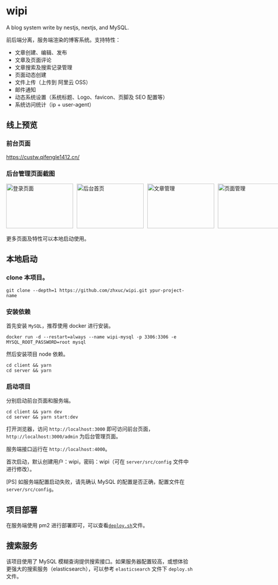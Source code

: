 # wipi

A blog system write by nestjs, nextjs, and MySQL.

前后端分离，服务端渲染的博客系统。支持特性：

- 文章创建、编辑、发布
- 文章及页面评论
- 文章搜索及搜索记录管理
- 页面动态创建
- 文件上传（上传到 阿里云 OSS）
- 邮件通知
- 动态系统设置（系统标题、Logo、favicon、页脚及 SEO 配置等）
- 系统访问统计（ip + user-agent）

## 线上预览

### 前台页面

https://custw.qifengle1412.cn/

### 后台管理页面截图

<ul style="display: flex; flex-wrap: no-wrap; list-style: none; padding: 0">
  <li><img style="width: 180px; height: 120px" src="https://wipi.oss-cn-shanghai.aliyuncs.com/2020-02-13/PMHJN7AB7S95TU83JGRZW0/wipi-login.png" alt="登录页面" /></li>
  <li><img style="width: 180px; height: 120px; margin-left: 10px" src="https://wipi.oss-cn-shanghai.aliyuncs.com/2020-02-13/PMHJN7AB7S95TU83JGRZR2/wipi-admin-index.png" alt="后台首页" /></li>
  <li  ><img style="width: 180px; height: 120px; margin-left: 10px" src="https://wipi.oss-cn-shanghai.aliyuncs.com/2020-02-13/PMHJN7AB7S95TU83JGRZOL/wipi-admin-article.png" alt="文章管理" /></li>
  <li  ><img style="width: 180px; height: 120px; margin-left: 10px" src="https://wipi.oss-cn-shanghai.aliyuncs.com/2020-02-13/PMHJN7AB7S95TU83JGRZTJ/wipi-admin-page.png" alt="页面管理" /></li>
</ul>

更多页面及特性可以本地启动使用。

## 本地启动

### clone 本项目。

```shell
git clone --depth=1 https://github.com/zhxuc/wipi.git ypur-project-name
```

### 安装依赖

首先安装 `MySQL`，推荐使用 docker 进行安装。

```shell
docker run -d --restart=always --name wipi-mysql -p 3306:3306 -e MYSQL_ROOT_PASSWORD=root mysql
```

然后安装项目 node 依赖。

```shell
cd client && yarn
cd server && yarn
```

### 启动项目

分别启动前台页面和服务端。

```shell
cd client && yarn dev
cd server && yarn start:dev
```

打开浏览器，访问 `http://localhost:3000` 即可访问前台页面，`http://localhost:3000/admin` 为后台管理页面。

服务端接口运行在 `http://localhost:4000`。

首次启动，默认创建用户：wipi，密码：wipi（可在 `server/src/config` 文件中进行修改）。

[PS] 如服务端配置启动失败，请先确认 MySQL 的配置是否正确，配置文件在 `server/src/config`。

## 项目部署

在服务端使用 pm2 进行部署即可，可以查看[`deploy.sh`](./deploy.sh)文件。

## 搜索服务

该项目使用了 MySQL 模糊查询提供搜索接口。如果服务器配置较高，或想体验更强大的搜索服务（elasticsearch），可以参考 `elasticsearch` 文件下 `deploy.sh` 文件。
